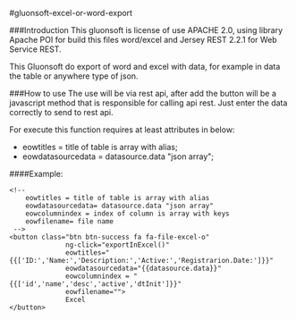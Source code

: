 #gluonsoft-excel-or-word-export

###Introduction
This gluonsoft is license of use APACHE 2.0, using library Apache POI for build this files word/excel and Jersey REST 2.2.1 for Web Service REST.

This Gluonsoft  do export of word and excel with data, for example in data the table or anywhere type of json.

###How to use
The use will be via rest api, after add the button will be a javascript method that is responsible for calling api rest.
Just enter the data correctly to send to rest api.

For execute this function requires at least attributes in below:
- eowtitles = title of table is array with alias;
- eowdatasourcedata = datasource.data "json array";

####Example:
```
<!-- 
    eowtitles = title of table is array with alias
    eowdatasourcedata= datasource.data "json array"
    eowcolumnindex = index of column is array with keys
    eowfilename= file name 
 -->
<button class="btn btn-success fa fa-file-excel-o"
              ng-click="exportInExcel()"
              eowtitles="{{['ID:','Name:','Description:','Active:','Registrarion.Date:']}}"
              eowdatasourcedata="{{datasource.data}}"
              eowcolumnindex = "{{['id','name','desc','active','dtInit']}}"
              eowfilename="">
              Excel
</button>

```

